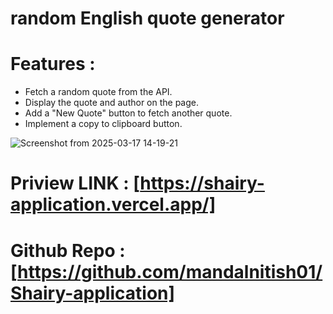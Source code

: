 # random English quote generator

# Features :
- Fetch a random quote from the API.
- Display the quote and author on the page.
- Add a "New Quote" button to fetch another quote.
- Implement a copy to clipboard button.

![Screenshot from 2025-03-17 14-19-21](https://github.com/user-attachments/assets/3d7fdb26-2f53-4cf5-9654-43f968be683c)


# Priview LINK : [https://shairy-application.vercel.app/]

 # Github Repo : [https://github.com/mandalnitish01/Shairy-application]
